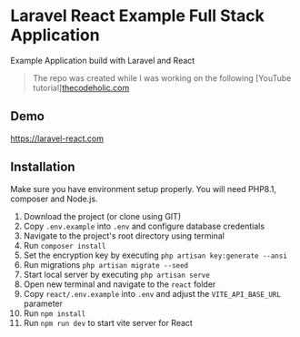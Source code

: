# Laravel React Example Full Stack Application
Example Application build with Laravel and React

> The repo was created while I was working on the following [YouTube tutorial][thecodeholic.com](https://youtu.be/qJq9ZMB2Was)

## Demo
https://laravel-react.com


## Installation 
Make sure you have environment setup properly. You will need PHP8.1, composer and Node.js.

1. Download the project (or clone using GIT)
2. Copy `.env.example` into `.env` and configure database credentials
3. Navigate to the project's root directory using terminal
4. Run `composer install`
5. Set the encryption key by executing `php artisan key:generate --ansi`
6. Run migrations `php artisan migrate --seed`
7. Start local server by executing `php artisan serve`
8. Open new terminal and navigate to the `react` folder
9. Copy `react/.env.example` into `.env` and adjust the `VITE_API_BASE_URL` parameter
9. Run `npm install`
10. Run `npm run dev` to start vite server for React
